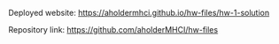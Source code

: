 Deployed website: https://aholdermhci.github.io/hw-files/hw-1-solution

Repository link: https://github.com/aholderMHCI/hw-files
